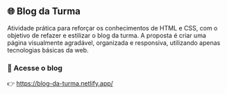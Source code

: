 ## 🌐 Blog da Turma

Atividade prática para reforçar os conhecimentos de HTML e CSS, com o objetivo de refazer e estilizar o blog da turma. A proposta é criar uma página visualmente agradável, organizada e responsiva, utilizando apenas tecnologias básicas da web.

### 🔗 Acesse o blog
👉 https://blog-da-turma.netlify.app/
